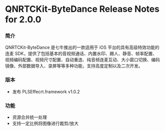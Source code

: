 # QNRTCKit-ByteDance Release Notes for 2.0.0

### 简介
QNRTCKit-ByteDance 是七牛推出的一款适用于 iOS 平台的具有高级特效功能的连麦 SDK，提供了包括基本的音视频通话、内置水印、踢人、静音、帧率配置、视频编码配置、视频尺寸配置、自动重连、纯音频连麦互动、大小窗口切换、编码镜像、外部数据导入、录屏等等多种功能，支持高度定制以及二次开发。

### 版本
- 发布 PLSEffecrt.framework v1.0.2

### 功能
- 资源合并统一处理
- 支持一定比例将图像进行裁剪/放大
